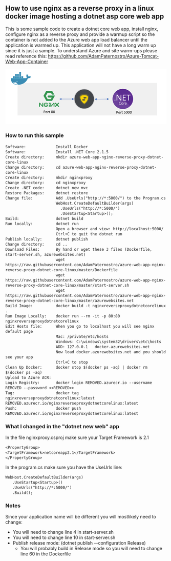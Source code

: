 ## How to use nginx as a reverse proxy in a linux docker image hosting a dotnet asp core web app
This is some sample code to create a dotnet core web app, install nginx, configure nginx as a reverse proxy and provide a warmup script so the container is not added to the Azure web app load balancer until the application is warmed up.  This application will not have a long warm up since it is just a sample.  To understand Azure and site warm-ups please read reference this: https://github.com/AdamPaternostro/Azure-Tomcat-Web-App-Container

![alt tag](https://raw.githubusercontent.com/AdamPaternostro/azure-web-app-nginx-reverse-proxy-dotnet-core-linux/master/nginx-reverse-proxy.png)

### How to run this sample
```
Software:             Install Docker
Software:             Install .NET Core 2.1.5
Create directory:     mkdir azure-web-app-nginx-reverse-proxy-dotnet-core-linux
Change directory:     cd azure-web-app-nginx-reverse-proxy-dotnet-core-linux
Create directory:     mkdir nginxproxy
Change directory:     cd nginxproxy
Create .NET code:     dotnet new mvc
Restore Packages:     dotnet restore
Change file:          Add .UseUrls("http://*:5000/") to the Program.cs
                      WebHost.CreateDefaultBuilder(args)
                        .UseUrls("http://*:5000/")
                        .UseStartup<Startup>();
Build:                dotnet build
Run locally:          dotnet run
                      Open a browser and view: http://localhost:5000/
                      Ctrl+C to quit the dotnet run
Publish locally:      dotnet publish  
Change directory:     cd ..
Download Files:       By hand or wget these 3 files (Dockerfile, start-server.sh, azurewebsites.net)
                      wget https://raw.githubusercontent.com/AdamPaternostro/azure-web-app-nginx-reverse-proxy-dotnet-core-linux/master/Dockerfile
                      wget https://raw.githubusercontent.com/AdamPaternostro/azure-web-app-nginx-reverse-proxy-dotnet-core-linux/master/start-server.sh
                      wget https://raw.githubusercontent.com/AdamPaternostro/azure-web-app-nginx-reverse-proxy-dotnet-core-linux/master/azurewebsites.net
Build Image:          docker build -t nginxreverseproxydotnetcorelinux .
Run Image Locally:    docker run --rm -it -p 80:80 nginxreverseproxydotnetcorelinux
Edit Hosts file:      When you go to localhost you will see nginx default page
                      Mac: /private/etc/hosts 
                      Windows: C:\windows\system32\drivers\etc\hosts
                      ADD: 127.0.0.1   docker.azurewebsites.net
                      Now load docker.azurewebsites.net and you should see your app
                      Ctrl+C to stop
Clean Up Docker:      docker stop $(docker ps -aq) | docker rm $(docker ps -aq)
Upload to Azure ACR:
Login Registry:       docker login REMOVED.azurecr.io --username REMOVED --password <<REMOVED>>
Tag:                  docker tag nginxreverseproxydotnetcorelinux:latest REMOVED.azurecr.io/nginxreverseproxydotnetcorelinux:latest 
Push:                 docker push REMOVED.azurecr.io/nginxreverseproxydotnetcorelinux:latest
```

### What I changed in the "dotnet new web" app
In the file nginxproxy.csproj make sure your Target Framework is 2.1
```
<PropertyGroup>
<TargetFramework>netcoreapp2.1</TargetFramework>
</PropertyGroup>
```

In the program.cs make sure you have the UseUrls line:
```
WebHost.CreateDefaultBuilder(args)
   .UseStartup<Startup>()
   .UseUrls("http://*:5000/")
   .Build();
```  

### Notes
Since your application name will be different you will mostlikely need to change:
* You will need to change line 4 in start-server.sh
* You will need to change line 10 in start-server.sh
* Publish release mode: (dotnet publish --configuration Release)
  * You will probably build in Release mode so you will need to change line 60 in the Dockerfile
